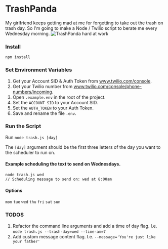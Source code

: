 # TrashPanda


My girlfriend keeps getting mad at me for forgetting to take out the trash on trash day. So I'm going to make a Node / Twilio script to berate me every Wednesday morning.
![TrashPanda hard at work](https://i.imgur.com/QTQG9AX.png)


### Install

```
npm install
```

### Set Environment Variables

1. Get your Account SID & Auth Token from www.twilio.com/console.
2. Get your Twilio number from www.twilio.com/console/phone-numbers/incoming.
3. Open `.example.env` in the root of the project.
4. Set the `ACCOUNT_SID` to your Account SID.
5. Set the `AUTH_TOKEN` to your Auth Token.
6. Save and rename the file `.env`.

### Run the Script

Run `node trash.js [day]`

The `[day]` argument should be the first three letters of the day you want to the scheduler to run on.

#### Example scheduling the text to send on Wednesdays.

```
node trash.js wed
// Scheduling message to send on: wed at 8:00am
```

#### Options

`mon` `tue` `wed` `thu` `fri` `sat` `sun`

### TODOS

1. Refactor the command line arguments and add a time of day flag. I.e. `node trash.js --trash-day=wed --time-am=7`
2. Add custom message content flag. I.e. `--message='You're just like your father'`
